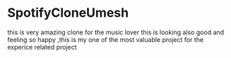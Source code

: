 # SpotifyCloneUmesh
this is very amazing clone for the music lover this is looking also good and feeling so happy ,this is my one of the most valuable project for the experice related project
